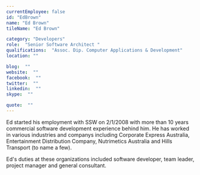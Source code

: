 ```yaml
---
currentEmployee: false
id: "EdBrown"
name: "Ed Brown"
tileName: "Ed Brown"

category: "Developers"
role:  "Senior Software Architect "
qualifications:  "Assoc. Dip. Computer Applications & Development"
location: ""

blog:  ""
website:  ""
facebook:  ""
twitter:  ""
linkedin:  ""
skype:  ""

quote:  ""
---
```


Ed started his employment with SSW on 2/1/2008 with more than 10 years commercial software development experience behind him. He has worked in various industries and companys including Corporate Express Australia, Entertainment Distribution Company, Nutrimetics Australia and Hills Transport (to name a few).

Ed's duties at these organizations included software developer, team leader, project manager and general consultant.